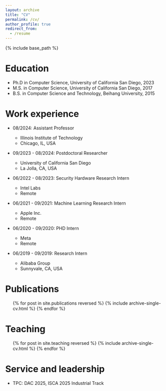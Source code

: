 ```yaml
---
layout: archive
title: "CV"
permalink: /cv/
author_profile: true
redirect_from:
  - /resume
---
```


{% include base_path %}

Education
======
* Ph.D in Computer Science, University of California San Diego, 2023
* M.S. in Computer Science, University of California San Diego, 2017
* B.S. in Computer Science and Technology, Beihang University, 2015

Work experience
======
* 08/2024: Assistant Professor
  * Illinois Institute of Technology
  * Chicago, IL, USA

* 09/2023 - 08/2024: Postdoctoral Researcher
  * University of California San Diego
  * La Jolla, CA, USA

* 06/2022 - 08/2023: Security Hardware Research Intern
  * Intel Labs
  * Remote

* 06/2021 - 09/2021: Machine Learning Research Intern
  * Apple Inc.
  * Remote

* 06/2020 - 09/2020: PHD Intern
  * Meta
  * Remote

* 06/2019 - 09/2019: Research Intern
  * Alibaba Group
  * Sunnyvale, CA, USA

Publications
======
  <ul>{% for post in site.publications reversed %}
    {% include archive-single-cv.html %}
  {% endfor %}</ul>
  
Teaching
======
  <ul>{% for post in site.teaching reversed %}
    {% include archive-single-cv.html %}
  {% endfor %}</ul>
  
Service and leadership
======
* TPC: DAC 2025, ISCA 2025 Industrial Track
